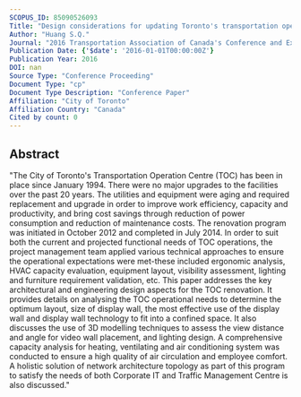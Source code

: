 ```yaml
---
SCOPUS_ID: 85090526093
Title: "Design considerations for updating Toronto's transportation operation centre (TOC)"
Author: "Huang S.Q."
Journal: "2016 Transportation Association of Canada's Conference and Exhibition, TAC 2016"
Publication Date: {'$date': '2016-01-01T00:00:00Z'}
Publication Year: 2016
DOI: nan
Source Type: "Conference Proceeding"
Document Type: "cp"
Document Type Description: "Conference Paper"
Affiliation: "City of Toronto"
Affiliation Country: "Canada"
Cited by count: 0
---
```


## Abstract
"The City of Toronto's Transportation Operation Centre (TOC) has been in place since January 1994. There were no major upgrades to the facilities over the past 20 years. The utilities and equipment were aging and required replacement and upgrade in order to improve work efficiency, capacity and productivity, and bring cost savings through reduction of power consumption and reduction of maintenance costs. The renovation program was initiated in October 2012 and completed in July 2014. In order to suit both the current and projected functional needs of TOC operations, the project management team applied various technical approaches to ensure the operational expectations were met-these included ergonomic analysis, HVAC capacity evaluation, equipment layout, visibility assessment, lighting and furniture requirement validation, etc. This paper addresses the key architectural and engineering design aspects for the TOC renovation. It provides details on analysing the TOC operational needs to determine the optimum layout, size of display wall, the most effective use of the display wall and display wall technology to fit into a confined space. It also discusses the use of 3D modelling techniques to assess the view distance and angle for video wall placement, and lighting design. A comprehensive capacity analysis for heating, ventilating and air conditioning system was conducted to ensure a high quality of air circulation and employee comfort. A holistic solution of network architecture topology as part of this program to satisfy the needs of both Corporate IT and Traffic Management Centre is also discussed."
